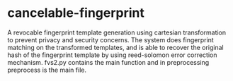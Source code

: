 # cancelable-fingerprint
A revocable fingerprint template generation using cartesian transformation to prevent privacy and security concerns. The system does fingerprint matching on the transformed templates, and is able to recover the original hash of the fingerprint template by using reed-solomon error correction mechanism.
fvs2.py contains the main function and in preprocessing preprocess is the main file.